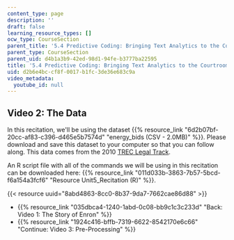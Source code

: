 ```yaml
---
content_type: page
description: ''
draft: false
learning_resource_types: []
ocw_type: CourseSection
parent_title: '5.4 Predictive Coding: Bringing Text Analytics to the Courtroom  (Recitation)'
parent_type: CourseSection
parent_uid: d4b1a3b9-42ed-98d1-94fe-b3777ba22595
title: '5.4 Predictive Coding: Bringing Text Analytics to the Courtroom  (Recitation)'
uid: d2b6e4bc-cf8f-0017-b1fc-3de36e683c9a
video_metadata:
  youtube_id: null
---
```

## Video 2: The Data

In this recitation, we'll be using the dataset {{% resource_link "6d2b07bf-20cc-af83-c396-d465e5b7574d" "energy_bids (CSV - 2.0MB)" %}}. Please download and save this dataset to your computer so that you can follow along. This data comes from the 2010 [TREC Legal Track](http://trec-legal.umiacs.umd.edu/).

An R script file with all of the commands we will be using in this recitation can be downloaded here: {{% resource_link "011d033b-3863-7b57-5bcd-f6a154a3fcf6" "Resource Unit5_Recitation (R)" %}}.

{{< resource uuid="8abd4863-8cc0-8b37-9da7-7662cae86d88" >}}

- {{% resource_link "035dbca4-1240-1abd-0c08-bb9c1c3c233d" "Back: Video 1: The Story of Enron" %}}
- {{% resource_link "1924c416-bffb-7319-6622-8542170e6c66" "Continue: Video 3: Pre-Processing" %}}